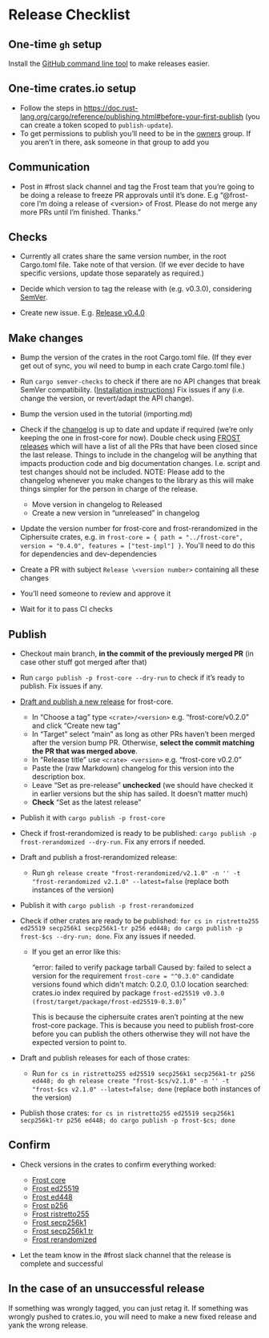 # Release Checklist

## One-time `gh` setup

Install the [GitHub command line
tool](https://github.com/cli/cli?tab=readme-ov-file#installation) to make
releases easier.

## One-time crates.io setup

- Follow the steps in <https://doc.rust-lang.org/cargo/reference/publishing.html#before-your-first-publish> (you can create a token scoped to `publish-update`).
- To get permissions to publish you’ll need to be in the [owners](https://github.com/orgs/ZcashFoundation/teams/owners) group. If you aren’t in there, ask someone in that group to add you


## Communication

- Post in #frost slack channel and tag the Frost team that you’re going to be doing a release to freeze PR approvals until it’s done. E.g “@frost-core I’m doing a release of \<version> of Frost. Please do not merge any more PRs until I’m finished. Thanks.”


## Checks

- Currently all crates share the same version number, in the root Cargo.toml
   file. Take note of that version. (If we ever decide to have specific
   versions, update those separately as required.)

- Decide which version to tag the release with (e.g. v0.3.0), considering
   [SemVer](https://doc.rust-lang.org/cargo/reference/semver.html).

- Create new issue. E.g. [Release v0.4.0](https://github.com/ZcashFoundation/frost/issues/377)


## Make changes

- Bump the version of the crates in the root Cargo.toml file. (If they ever
   get out of sync, you wil need to bump in each crate Cargo.toml file.)

- Run `cargo semver-checks` to check if there are no API changes that break
   SemVer compatibility. ([Installation
   instructions](https://crates.io/crates/cargo-semver-checks)) Fix issues if
   any (i.e. change the version, or revert/adapt the API change).

- Bump the version used in the tutorial (importing.md)

- Check if the [changelog](https://github.com/ZcashFoundation/frost/blob/main/frost-core/CHANGELOG.md) is up to date and update if required (we’re only keeping the one in frost-core for now). Double check using [FROST releases](https://github.com/ZcashFoundation/frost/releases) which will have a list of all the PRs that have been closed since the last release. Things to include in the changelog will be anything that impacts production code and big documentation changes. I.e. script and test changes should not be included. NOTE: Please add to the changelog whenever you make changes to the library as this will make things simpler for the person in charge of the release.

   - Move version in changelog to Released
   - Create a new version in “unreleased” in changelog

- Update the version number for frost-core and frost-rerandomized in the Ciphersuite crates, e.g. in `frost-core = { path = "../frost-core", version = "0.4.0", features = ["test-impl"] }`. You'll need to do this for dependencies and dev-dependencies

- Create a PR with subject `Release \<version number>` containing all these changes

- You’ll need someone to review and approve it

- Wait for it to pass CI checks


## Publish

- Checkout main branch, **in the commit of the previously merged PR** (in case other stuff got merged after that)

- Run `cargo publish -p frost-core --dry-run` to check if it’s ready to publish. Fix issues if any.

- [Draft and publish a new release](https://github.com/ZcashFoundation/frost/releases/new) for frost-core.

    - In “Choose a tag” type `<crate>/<version>` e.g. “frost-core/v0.2.0” and click “Create new tag”
    - In “Target” select “main” as long as other PRs haven’t been merged after the version bump PR. Otherwise, **select the commit matching the PR that was merged above**.
    - In “Release title” use `<crate> <version>` e.g. “frost-core v0.2.0”
    - Paste the (raw Markdown) changelog for this version into the description box.
    - Leave “Set as pre-release” **unchecked** (we should have checked it in earlier versions but the ship has sailed. It doesn’t matter much)
    - **Check** “Set as the latest release”

- Publish it with `cargo publish -p frost-core`

- Check if frost-rerandomized is ready to be published: `cargo publish -p frost-rerandomized --dry-run`. Fix any errors if needed.

- Draft and publish a frost-rerandomized release:

    - Run `gh release create "frost-rerandomized/v2.1.0" -n '' -t "frost-rerandomized v2.1.0" --latest=false`
       (replace both instances of the version)

- Publish it with `cargo publish -p frost-rerandomized`

- Check if other crates are ready to be published: `for cs in ristretto255 ed25519 secp256k1 secp256k1-tr p256 ed448; do cargo publish -p frost-$cs --dry-run; done`. Fix any issues if needed.

    - If you get an error like this:

       “error: failed to verify package tarball Caused by: failed to select a version for the requirement `frost-core = "^0.3.0"` candidate versions found which didn't match: 0.2.0, 0.1.0 location searched: crates.io index required by package `frost-ed25519 v0.3.0 (frost/target/package/frost-ed25519-0.3.0)`”

       This is because the ciphersuite crates aren’t pointing at the new frost-core package. This is because you need to publish frost-core before you can publish the others otherwise they will not have the expected version to point to.

- Draft and publish releases for each of those crates:

    - Run `for cs in ristretto255 ed25519 secp256k1 secp256k1-tr p256 ed448; do gh release create "frost-$cs/v2.1.0" -n '' -t "frost-$cs v2.1.0" --latest=false; done` (replace both instances of the version)

- Publish those crates: `for cs in ristretto255 ed25519 secp256k1 secp256k1-tr p256 ed448; do cargo publish -p frost-$cs; done`


## Confirm

- Check versions in the crates to confirm everything worked:

    - [Frost core](https://crates.io/crates/frost-core/versions)
    - [Frost ed25519](https://crates.io/crates/frost-ed25519/versions)
    - [Frost ed448](https://crates.io/crates/frost-ed448/versions)
    - [Frost p256](https://crates.io/crates/frost-p256/versions)
    - [Frost ristretto255](https://crates.io/crates/frost-ristretto255/versions)
    - [Frost secp256k1](https://crates.io/crates/frost-secp256k1/versions)
    - [Frost secp256k1 tr](https://crates.io/crates/frost-secp256k1-tr/versions)
    - [Frost rerandomized](https://crates.io/crates/frost-rerandomized/versions)

- Let the team know in the #frost slack channel that the release is complete and successful


## In the case of an unsuccessful release

If something was wrongly tagged, you can just retag it.
If something was wrongly pushed to crates.io, you will need to make a new fixed
release and yank the wrong release.


